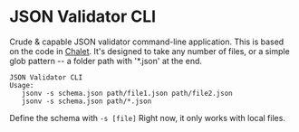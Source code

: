 # JSON Validator CLI

Crude & capable JSON validator command-line application. This is based on the code in [Chalet](https://github.com/chalet-org/chalet). It's designed to take any number of files, or a simple glob pattern -- a folder path with '*.json' at the end.

```
JSON Validator CLI
Usage:
   jsonv -s schema.json path/file1.json path/file2.json
   jsonv -s schema.json path/*.json
```

Define the schema with `-s [file]`
Right now, it only works with local files.